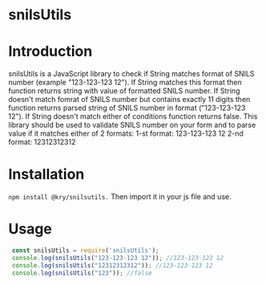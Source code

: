 # snilsUtils
# Introduction
 snilsUtils is a JavaScript library to check if String matches format of SNILS number (example "123-123-123 12"). If String matches this format then function returns string with value of formatted SNILS number.
 If String doesn't match fomrat of SNILS number but contains exactly 11 digits then function returns parsed string of SNILS number in format ("123-123-123 12").
 If String doesn't match either of conditions function returns false.
 This library should be used to validate SNILS number on your form and to parse value if it matches either of 2 formats:
    1-st format: 123-123-123 12
    2-nd format: 12312312312
# Installation
 `npm install @kry/snilsutils.`
 Then import it in your js file and use.
# Usage
```js
 const snilsUtils = require('snilsUtils');
 console.log(snilsUtils("123-123-123 12")); //123-123-123 12
 console.log(snilsUtils("12312312312")); //123-123-123 12
 console.log(snilsUtils("123")); //false
```
